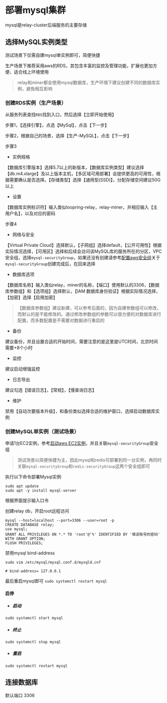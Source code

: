 # 部署mysql集群

mysql是relay-cluster后端服务的主要存储

## 选择MySQL实例类型

测试场景下仅需自建mysql单实例即可，简便快捷

生产场景下推荐采用aws的RDS，其包含丰富的监控及管理功能，扩展也更加方便，适合线上环境使用

> relay和miner都会使用mysql数据库，生产环境下建议创建不同的数据库实例，避免相互影响

### 创建RDS实例（生产场景）
从服务列表查找`RDS`找到入口，然后选择【立即开始使用】

步骤1，【选择引擎】，点选【MySql】，点击【下一步】

步骤2，根据自己的场景，选择【生产-MySQL】，点击【下一步】

步骤3
* 实例规格

【数据库引擎版本】选择5.7以上的新版本，【数据库实例类型】建议选择【db.m4.xlarge】及以上版本主机，【多区域可用部署】会提供更高的可用性，根据需要确认是否选择。【存储类型】选择【通用型(SSD)】，分配存储空间建议50G以上

* 设置

【数据库实例标识符】输入类似loopring-relay，relay-miner，并相应输入【主用户名】，以及对应的密码

步骤4
* 网络与安全

【Virtual Private Cloud】选择默认，【子网组】选择default，【公开可用性】根据实际情况选择，【可用区】选择和后续会访问该MySQL库的服务所在的分区，VPC安全组，选择`mysql-securityGroup`，如果还没有创建请参考[配置aws安全组](security_group_cn.md)关于`mysql-securityGroup`创建完成后，在回来选择

* 数据库选项

【数据库名称】输入类似relay，miner的名称，【端口】使用默认的3306，【数据库参数组】和【选项组】选择默认，【IAM 数据库身份验证】根据实际情况选择，【加密】选择【启用加密】
> 【数据库参数组】建议新建，可以参考后面的，因为自建参数组可以修改，而默认的是不能修改的。通过修改参数组的参数可以很方便的对数据库进行配置，而多数配置是不需要对数据进行重启的

* 备份

建议备份，并且设置合适的开始时间，需要注意的是这里是UTC时间，北京时间需要+8个小时

* 监控

建议启动增强监控

* 日志导出

建议勾选【错误日志】，【常规】，【慢查询日志】

* 维护

禁用【自动次要版本升级】，和备份类似选择合适的维护窗口，选择启动数据库实例

### 创建MySQL单实例（测试场景）
申请1台EC2实例，参考[启动aws EC2实例](new_ec2_cn.md)，并且关联`mysql-securityGroup`安全组

> 测试场景以简便快捷为主，因此mysql和redis可部署到同一台实例，再同时关联`mysql-securityGroup`和`redis-securityGroup`这两个安全组即可

执行以下命令部署Mysql实例
```
sudo apt update
sudo apt -y install mysql-server
```
根据界面提示输入口令

创建relay db，开启root远程访问
```
mysql --host=localhost --port=3306 --user=root -p
CREATE DATABASE relay;
use mysql;
GRANT ALL PRIVILEGES ON *.* TO 'root'@'%' IDENTIFIED BY '填该账号的密码' WITH GRANT OPTION;
FLUSH PRIVILEGES;
```

禁用mysql bind-address

`sudo vim /etc/mysql/mysql.conf.d/mysqld.cnf`

`# bind-address= 127.0.0.1`

最后重启mysql即可 `sudo systemctl restart mysql`

#### 启停

* ##### 启动

`sudo systemctl start mysql`

* ##### 终止

`sudo systemctl stop mysql`

* ##### 重启

`sudo systemctl restart mysql`

## 连接数据库

默认端口 3306
